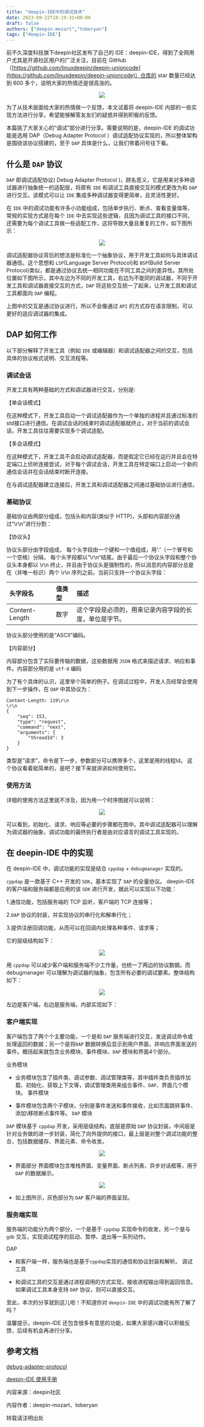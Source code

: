 ```yaml
---
title: "deepin-IDE中的调试技术"
date: 2023-09-22T18:19:31+08:00
draft: false
authors: ["deepin-mozart","toberyan"]
tags: ["deepin-IDE"]
---
```


前不久深度科技旗下deepin社区发布了自己的 IDE：deepin-IDE，得到了全网用户尤其是开源社区用户的广泛关注，目前在 GitHub（[https://github.com/linuxdeepin/deepin-unioncode](https://github.com/linuxdeepin/deepin-unioncode)）仓库的 star 数量已经达到 600 多个，说明大家的热情还是很高涨的。

<div align=center><img src="https://wiki.deepin.org/05_HOW-TO/deepin-unioncode/img-20230922163311.png"></div>

为了从技术层面给大家的热情做一个反馈，本文试着将 deepin-IDE 内部的一些实现方法进行分享，希望能够解答友友们的疑惑并得到积极的反馈。

<!--more-->

本篇挑了大家关心的“调试”部分进行分享。需要说明的是，deepin-IDE 的调试功能是选用 DAP（Debug Adapter Protocol ）调试适配协议实现的，所以整体架构是围绕该协议搭建的，至于 `DAP` 具体是什么，让我们带着问号往下看。

## 什么是 `DAP` 协议

`DAP` 即调试适配协议( Debug Adapter Protocol )，顾名思义，它是用来对多种调试器进行抽象统一的适配层，将原有 `IDE` 和调试工具直接交互的模式更改为和 `DAP` 进行交互。该模式可以让 `IDE` 集成多种调试器变得更简单，且灵活性更好。

在 `IDE` 中的调试功能有许多小功能组成，包括单步执行、断点、查看变量值等，常规的实现方式是在每个 `IDE` 中去实现这些逻辑，且因为调试工具的接口不同，还需要为每个调试工具做一些适配工作，这将导致大量且重复的工作，如下图所示：

<div align=center><img src="https://wiki.deepin.org/05_HOW-TO/deepin-unioncode/img-20230922164609.png"></div>

调试适配器协议背后的想法是标准化一个抽象协议，用于开发工具如何与具体调试器通信。这个思想和 `LSP`(Language Server Protocol)和 `BSP`(Build Server Protocol)类似，都是通过协议去统一相同功能在不同工具之间的差异性。其所处位置如下图所示，其中左边为不同的开发工具，右边为不能同的调试器，不同于开发工具和调试器直接交互的方式，`DAP` 将这些交互统一了起来，让开发工具和调试工具都面向 `DAP` 编程。

上图中的交互是通过协议进行，所以不会像通过 `API` 的方式存在语言限制，可以更好的适应调试器的集成。

## DAP 如何工作

以下部分解释了开发工具（例如 `IDE` 或编辑器）和调试适配器之间的交互，包括具体的协议格式说明、交互流程等。

### 调试会话

开发工具有两种基础的方式和调试器进行交互，分别是:

【单会话模式】

在这种模式下，开发工具启动一个调试适配器作为一个单独的进程并且通过标准的std接口进行通信。在调试会话的结束时调试适配器就终止，对于当前的调试会话，开发工具往往需要实现多个调试适配。

【多会话模式】

在这种模式下，开发工具不会启动调试适配器，而是假定它已经在运行并且会在特定端口上侦听连接尝试，对于每个调试会话，开发工具在特定端口上启动一个新的通信会话并在会话结束时断开连接。

在与调试适配器建立连接后，开发工具和调试适配器之间通过基础协议进行通信。

### 基础协议

基础协议由两部分组成，包括头和内容(类似于 HTTP)，头部和内容部分通过“\r\n”进行分割：

【协议头】

协议头部分由字段组成， 每个头字段由一个键和一个值组成，用‘:’（一个冒号和一个空格）分隔， 每个头字段都以“\r\n“结尾。由于最后一个协议头字段和整个协议头本身都以 \r\n 终止，并且由于协议头是强制性的，所以消息的内容部分总是在（并唯一标识）两个 \r\n 序列之前。当前只支持一个协议头字段：

|头字段名|值类型|描述|
|:----|:----|:----|
|Content-Length|数字|这个字段是必须的，用来记录内容字段的长度，单位是字节。|

协议头部分使用的是“ASCII”编码。

【内容部分】

内容部分包含了实际要传输的数据，这些数据用 `JSON` 格式来描述请求、响应和事件。内容部分用的是 `utf-8` 编码

为了有个具体的认识，这里举个简单的例子。在调试过程中，开发人员经常会使用到下一步操作，在 `DAP` 中其协议为：

```plain
Content-Length: 119\r\n
\r\n
{
    "seq": 153,
    "type": "request",
    "command": "next",
    "arguments": {
        "threadId": 3
    }
}
```
类型是“请求”，命令是下一步，参数部分可以携带多个，这里是用的线程Id。
这个协议看着挺简单的，是吧？接下来就讲讲如何使用它。

### 使用方法

详细的使用方法这里就不涉及，因为用一个时序图就可以说明：

<div align=center><img src="https://wiki.deepin.org/05_HOW-TO/deepin-unioncode/img-20230922164954.png"></div>

可以看到，初始化、请求、响应等必要的步骤都在图中。其中调试适配器可以理解为调试器的抽象，调试功能的最终执行者是由对应语言的调试工具实现的。

## 在 deepin-IDE 中的实现

在 deepin-IDE 中，调试功能的实现是结合 `cppdap` + `debugmanager` 实现的。

`cppdap` 是一款基于 C++ 开发的 `SDK`，基本实现了 `DAP` 的全量协议。 deepin-IDE 的客户端和服务端都是应用的该 `SDK` 进行开发，据此可以实现以下功能：

1.通信功能，包括服务端的 TCP 监听，客户端的 TCP 连接等；

2.`DAP` 协议的封装，并实现协议的串行化和解串行化；

3.提供注册回调功能，从而可以在回调内处理各种事件、请求等；

它的层级结构如下：

<div align=center><img src="https://wiki.deepin.org/05_HOW-TO/deepin-unioncode/img-20230922165226.png"></div>

用 `cppdap` 可以减少客户端和服务端不少工作量，也统一了两边的协议数据。而 debugmanager 可以理解为调试器的抽象，包含所有必要的调试要素。整体结构如下：

<div align=center><img src="https://wiki.deepin.org/05_HOW-TO/deepin-unioncode/img-20230922165251.png"></div>

左边是客户端，右边是服务端，内部实现如下：

### 客户端实现

客户端包含了两个个主要功能，一个是和 `DAP` 服务端进行交互，发送调试命令或处理返回的数据；另一个是将`DAP` 数据转换后显示到用户界面，并响应界面发送的事件。概括起来就包含业务模块、事件模块、`DAP` 模块和界面4个部分。

业务模块

* 业务模块包含了插件类、调试参数、调试管理类等，其中插件类负责插件加载、初始化、获取上下文等，调试管理类用来组合事件、`DAP`、界面几个模块。
事件模块

* 事件模块包含两个子模块，分别是事件发送和事件接收，比如页面跳转事件、添加\移除断点事件等。
`DAP` 模块

`DAP` 模块基于 `cppdap` 开发，采用层级结构，底层是原始 `DAP` 协议封装，中间层是针对业务做的进一步封装，简化了向外提供的接口，最上层是对整个调试功能的整合，包括数据缓存、界面元素、命令收发。

<div align=center><img src="https://wiki.deepin.org/05_HOW-TO/deepin-unioncode/img-20230922165331.png"></div>

* 界面部分
界面模块包含堆栈界面、变量界面、断点列表、异步对话框等，用于 `DAP` 的数据展示。

<div align=center><img src="https://wiki.deepin.org/05_HOW-TO/deepin-unioncode/img-20230922165342.png"></div>

* 如上图所示，灰色部分为 `DAP` 客户端的界面呈现。

### 服务端实现

服务端的功能分为两个部分，一个是基于 `cppdap` 实现命令的收发，另一个是与 `gdb` 交互，实现调试程序的启动、暂停、退出等一系列动作。

DAP

* 和客户端一样，服务端也是基于`cppdap`实现的通信和协议封装和解析。
调试工具

* 和调试工具的交互是通过进程调用的方式实现，接收进程输出得到返回信息。如果调试工具本身支持 `DAP` 协议，则可以直接交互。

至此，本次的分享就到这儿啦！不知道你对 `deepin-IDE` 中的调试功能有所了解了吗？

温馨提示，deepin-IDE 还包含很多有意思的功能，如果大家感兴趣可以积极反馈，后续有机会再进行分享。

## 参考文档

[debug-adapter-protocol](https://microsoft.github.io/debug-adapter-protocol/overview) 

[deepin-IDE 使用手册](https://wiki.deepin.org/zh/05_HOW-TO/02_%E5%BC%80%E5%8F%91%E7%9B%B8%E5%85%B3/deepin-unioncode) 

内容来源：deepin社区

内容作者：deepin-mozart、toberyan

转载请注明出处
